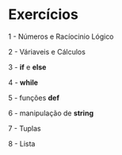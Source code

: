 # Exercícios

1 - Números e Racíocinio Lógico

2 - Váriaveis e Cálculos

3 - **if** e **else**

4 - **while**

5 - funções **def**

6 - manipulação de **string**

7 - Tuplas

8 - Lista
